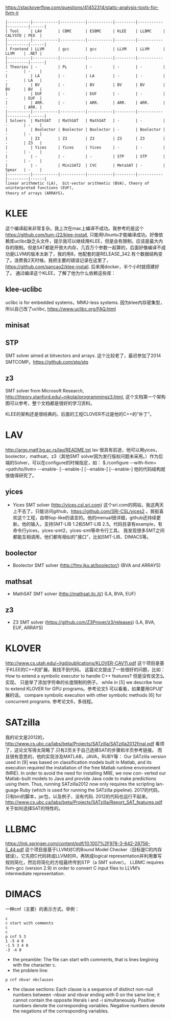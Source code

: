 https://stackoverflow.com/questions/41452314/static-analysis-tools-for-llvm-ir
```
|----------|-----------|-----------|-----------|---------|-----------|---------|------|
| Tool     | LAV       | CBMC      | ESBMC     | KLEE    | LLBMC     | CALYSTO | PEX  |
|----------|-----------|-----------|-----------|---------|-----------|---------|------|
| Frontend | LLVM      | gcc       | gcc       | LLVM    | LLVM      | LLVM    | .NET |
|----------|-----------|-----------|-----------|---------|-----------|---------|------|
| Theories | -         | PL        | -         | -       | -         | -       | -    |
|          | LA        | -         | LA        | -       | -         | -       | LA   |
|          | BV        | -         | BV        | BV      | BV        | BV      | BV   |
|          | EUF       | -         | EUF       | -       | -         | -       | EUF  |
|          | ARR.      | -         | ARR.      | ARR.    | ARR.      | -       | ARR. |
|----------|-----------|-----------|-----------|---------|-----------|---------|------|
| Solvers  | MathSAT   | MathSAT   | MathSAT   | -       | -         | -       | -    |
|          | Boolector | Boolector | Boolector | -       | Boolector | -       | -    |
|          | Z3        | Z3        | Z3        | Z3      | Z3        | -       | Z3   |
|          | Yices     | Yices     | Yices     | -       | -         | -       | -    |
|          | -         | -         | -         | STP     | STP       | -       | -    |
|          | -         | MiniSAT2  | CVC       | MetaSAT | -         | Spear   | -    |
|----------|-----------|-----------|-----------|---------|-----------|---------|------|
linear arithmetic (LA),  bit-vector arithmetic (BVA), theory of uninterpreted functions (EUF),
theory of arrays (ARRAYS)。
```
# KLEE
这个编译起来非常复杂。我上次在mac上编译不成功。我参考的是这个 https://github.com/tum-i22/klee-install, 只能用Ubuntu才能编译成功。好像依赖库uclibc缺乏头文件，提示我可以继续用KLEE，但是会有限制，应该是最大内存的限制。但是SAT都是开很大内存，几百万个参数一起算的，后面好像编译不成功是LLVM的版本太新了，我的用8，他配套的是RELEASE_342.有个数据结构变了。浪费我2天时候。我把主要的错误记录在这里了，https://github.com/sancao2/klee-install.
后来用docker，半个小时就搭建好了。
通过编译这个KLEE，了解了他为什么依赖这些库：
## klee-uclibc
uclibc is for embedded systems，MMU-less systems. 因为klee内存密集型，所以自己改了uclibc, https://www.uclibc.org/FAQ.html
## minisat

## STP
SMT solver aimed at bitvectors and arrays. 这个比较老了，最迟参加了2014 SMTCOMP。https://github.com/stp/stp
## z3
SMT solver from Microsoft Research, http://theory.stanford.edu/~nikolaj/programmingz3.html, 这个文档第一个架构图可以参考，整个文档都是很好的学习资料。

KLEE的架构还是很经典的。后面的工程CLOVER不过是他的C++的“补丁”。

# LAV
http://argo.matf.bg.ac.rs/lav/README.txt
lav 很具有前途，他可以用yices，boolector，mathsat，z3（其他SMT solver因为发行版权问题未采用。）作为后端的Solver，可以在configure的时候指定，如：
$./configure --with-llvm=<path/to/llvm> --enable-<solver1> [--enable-<solver2>] [--enable-<solver3>] [--enable-<solver4>]
他的代码结构就很值得研究了。

## yices
- Yices SMT solver (http://yices.csl.sri.com) 
这个sri.com的网站，我这两天上不去了。只能访问github，https://github.com/SRI-CSL/yices2 。我挺喜欢这个工程，自带lisp-like的语言的。他的menual很详细，github还持续更新。他的输入，支持SMT-LIB 1.2和SMT-LIB 2.5。代码目录有example，有命令行yices，yices-smt2，yices-smt等命令行工具。
我发现很多SMT之间都能互相调用，他们都有相似的"接口"，比如SMT-LIB、DIMACS等。
## boolector 
- Boolector SMT solver (http://fmv.jku.at/boolector/)
(BVA and ARRAYS)
## mathsat   
- MathSAT SMT solver (http://mathsat.itc.it/)
(LA, BVA, EUF)
## z3
- Z3 SMT solver (https://github.com/Z3Prover/z3/releases)
(LA, BVA, EUF, ARRAYS)

# KLOVER
http://www.cs.utah.edu/~ligd/publications/KLOVER-CAV11.pdf
这个项目是基于KLEE的C++的扩展。我找不到代码。
这篇论文提出了一些很好的问题，比如： How to extend a symbolic executor to handle C++ features? 但是没有说怎么实现。
只是举了添加字符串的长度限制的例子。
while in [5] we describe how to extend KLOVER for GPU programs。参考论文5 可以看看，如果要用GPU扩展的话。
compare symbolic execution with other symbolic methods [6] for concurrent programs. 参考论文6，多线程。


# SATzilla
我的论文是2012的，http://www.cs.ubc.ca/labs/beta/Projects/SATzilla/SATzilla2012final.pdf
看烦了，这论文写得太简略了.只有2页关于自己选择SAT的步骤和半页参考链接。
而且很有意思的，他的实现涉及MATLAB，JAVA，RUBY等：
Our SATzilla version used in [9] was based on classification models built in Matlab, and its execution required the installation of the free Matlab runtime environment (MRE). In order to avoid the need for installing MRE, we now con- verted our Matlab-built models to Java and provide Java code to make predictions using them. Thus, running SATzilla2012 now only requires the scripting lan- guage Ruby (which is used for running the SATzilla pipeline).
2017的代码，只有bin的脚本，jar包，以及例子，没有代码. 2012的代码也运行不起来。
http://www.cs.ubc.ca/labs/beta/Projects/SATzilla/Report_SAT_features.pdf
关于如何选择SAT的特性的。

# LLBMC
https://link.springer.com/content/pdf/10.1007%2F978-3-642-28756-5_44.pdf
这个项目是基于LLVM对C的Bound Model Checker（目标是C的内存错误）。它先把C代码转成LLVM的IR，再转成logical representation并利用重写规则简化，然后将简化的方程最终传到STP（a SMT solver）。
LLBMC requires llvm-gcc (version 2.9) in order to convert C input files to LLVM’s intermediate representation. 

# DIMACS
一种cnf（主要）的表示方式。举例：
```
c
c start with comments
c
c 
p cnf 5 3
1 -5 4 0
-1 5 3 4 0
-3 -4 0
```
- the preamble:
The file can start with comments, that is lines begining with the character c.
- the problem line:
```
p cnf nbvar nbclauses
```
- the clause sections:
Each clause is a sequence of distinct non-null numbers between -nbvar and nbvar ending with 0 on the same line; it cannot contain the opposite literals i and -i simultaneously. Positive numbers denote the corresponding variables. Negative numbers denote the negations of the corresponding variables.


